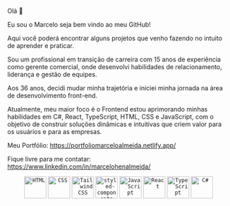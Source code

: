 Olá 👋

Eu sou o Marcelo seja bem vindo ao meu GitHub!

Aqui você poderá encontrar alguns projetos que venho fazendo no intuito de aprender e praticar.

Sou um profissional em transição de carreira com 15 anos de experiência como gerente comercial, onde desenvolvi habilidades de relacionamento, liderança e gestão de equipes.

Aos 36 anos, decidi mudar minha trajetória e iniciei minha jornada na área de desenvolvimento front-end.

Atualmente, meu maior foco é o Frontend estou aprimorando minhas habilidades em C#, React, TypeScript, HTML, CSS e JavaScript, com o objetivo de construir soluções dinâmicas e intuitivas que criem valor para os usuários e para as empresas.

Meu Portfólio: https://portfoliomarceloalmeida.netlify.app/

Fique livre para me contatar: https://www.linkedin.com/in/marcelohenalmeida/

<div align="center">
	<code><img width="50" src="https://user-images.githubusercontent.com/25181517/192158954-f88b5814-d510-4564-b285-dff7d6400dad.png" alt="HTML" title="HTML"/></code>
	<code><img width="50" src="https://user-images.githubusercontent.com/25181517/183898674-75a4a1b1-f960-4ea9-abcb-637170a00a75.png" alt="CSS" title="CSS"/></code>
	<code><img width="50" src="https://user-images.githubusercontent.com/25181517/202896760-337261ed-ee92-4979-84c4-d4b829c7355d.png" alt="Tailwind CSS" title="Tailwind CSS"/></code>
	<code><img width="50" src="https://github.com/marwin1991/profile-technology-icons/assets/25181517/2a36d1f6-2198-4726-89ac-2148ce46a69a" alt="styled-components" title="styled-components"/></code>
	<code><img width="50" src="https://user-images.githubusercontent.com/25181517/117447155-6a868a00-af3d-11eb-9cfe-245df15c9f3f.png" alt="JavaScript" title="JavaScript"/></code>
	<code><img width="50" src="https://user-images.githubusercontent.com/25181517/183897015-94a058a6-b86e-4e42-a37f-bf92061753e5.png" alt="React" title="React"/></code>
	<code><img width="50" src="https://user-images.githubusercontent.com/25181517/183890598-19a0ac2d-e88a-4005-a8df-1ee36782fde1.png" alt="TypeScript" title="TypeScript"/></code>
	<code><img width="50" src="https://user-images.githubusercontent.com/25181517/121405384-444d7300-c95d-11eb-959f-913020d3bf90.png" alt="C#" title="C#"/></code>
</div>
